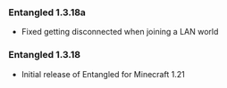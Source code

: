 ### Entangled 1.3.18a
- Fixed getting disconnected when joining a LAN world

### Entangled 1.3.18
- Initial release of Entangled for Minecraft 1.21
